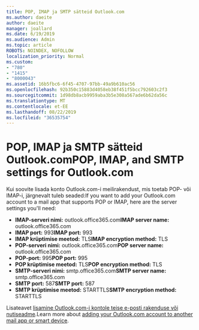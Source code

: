 ```yaml
---
title: POP, IMAP ja SMTP sätteid Outlook.com
ms.author: daeite
author: daeite
manager: joallard
ms.date: 6/19/2019
ms.audience: Admin
ms.topic: article
ROBOTS: NOINDEX, NOFOLLOW
localization_priority: Normal
ms.custom:
- "780"
- "1415"
- "8000043"
ms.assetid: 16b5fbc6-6f45-4707-97bb-49a9b610ac56
ms.openlocfilehash: 92b350c15883d4058eb38f451f5bcc792603c2f3
ms.sourcegitcommit: 1d98db8acb9959aba3b5e308a567ade6b62da56c
ms.translationtype: MT
ms.contentlocale: et-EE
ms.lasthandoff: 08/22/2019
ms.locfileid: "36535754"
---
```

# <a name="pop-imap-and-smtp-settings-for-outlookcom"></a><span data-ttu-id="bb51a-102">POP, IMAP ja SMTP sätteid Outlook.com</span><span class="sxs-lookup"><span data-stu-id="bb51a-102">POP, IMAP, and SMTP settings for Outlook.com</span></span>

<span data-ttu-id="bb51a-103">Kui soovite lisada konto Outlook.com-i meilirakendust, mis toetab POP- või IMAP-i, järgnevalt tuleb seaded:</span><span class="sxs-lookup"><span data-stu-id="bb51a-103">If you want to add your Outlook.com account to a mail app that supports POP or IMAP, here are the server settings you'll need:</span></span>
  
- <span data-ttu-id="bb51a-104">**IMAP-serveri nimi:** outlook.office365.com</span><span class="sxs-lookup"><span data-stu-id="bb51a-104">**IMAP server name:** outlook.office365.com</span></span>
- <span data-ttu-id="bb51a-105">**IMAP port:** 993</span><span class="sxs-lookup"><span data-stu-id="bb51a-105">**IMAP port:** 993</span></span>
- <span data-ttu-id="bb51a-106">**IMAP krüptimise meetod:** TLS</span><span class="sxs-lookup"><span data-stu-id="bb51a-106">**IMAP encryption method:** TLS</span></span>
- <span data-ttu-id="bb51a-107">**POP-serveri nimi:** outlook.office365.com</span><span class="sxs-lookup"><span data-stu-id="bb51a-107">**POP server name:** outlook.office365.com</span></span>  
- <span data-ttu-id="bb51a-108">**POP-port:** 995</span><span class="sxs-lookup"><span data-stu-id="bb51a-108">**POP port:** 995</span></span>  
- <span data-ttu-id="bb51a-109">**POP krüptimise meetod:** TLS</span><span class="sxs-lookup"><span data-stu-id="bb51a-109">**POP encryption method:** TLS</span></span>  
- <span data-ttu-id="bb51a-110">**SMTP-serveri nimi:** smtp.office365.com</span><span class="sxs-lookup"><span data-stu-id="bb51a-110">**SMTP server name:** smtp.office365.com</span></span>
- <span data-ttu-id="bb51a-111">**SMTP port:** 587</span><span class="sxs-lookup"><span data-stu-id="bb51a-111">**SMTP port:** 587</span></span>
- <span data-ttu-id="bb51a-112">**SMTP krüptimise meetod:** STARTTLS</span><span class="sxs-lookup"><span data-stu-id="bb51a-112">**SMTP encryption method:** STARTTLS</span></span>

<span data-ttu-id="bb51a-113">Lisateavet [lisamine Outlook.com-i kontole teise e-posti rakenduse või nutiseadme](https://support.office.com/article/73f3b178-0009-41ae-aab1-87b80fa94970?wt.mc_id=Office_Outlook_com_Alchemy).</span><span class="sxs-lookup"><span data-stu-id="bb51a-113">Learn more about [adding your Outlook.com account to another mail app or smart device](https://support.office.com/article/73f3b178-0009-41ae-aab1-87b80fa94970?wt.mc_id=Office_Outlook_com_Alchemy).</span></span>